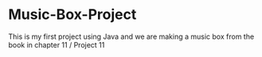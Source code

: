 # Music-Box-Project
This is my first project using Java and we are making a music box from the book in chapter 11 / Project 11
